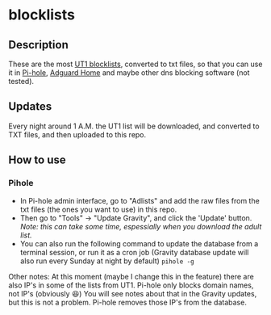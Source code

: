 # blocklists

## Description
These are the most [UT1 blocklists](https://dsi.ut-capitole.fr/blacklists/index_en.php), converted to txt files, so that you can use it in [Pi-hole](https://pi-hole.net/), [Adguard Home](https://adguard.com/en/adguard-home/overview.html) and maybe other dns blocking software (not tested).

## Updates
Every night around 1 A.M. the UT1 list will be downloaded, and converted to TXT files, and then uploaded to this repo.

## How to use
### Pihole
- In Pi-hole admin interface, go to "Adlists" and add the raw files from the txt files (the ones you want to use) in this repo.
- Then go to "Tools" -> "Update Gravity", and click the 'Update' button. *Note: this can take some time, espessially when you download the adult list.*
- You can also run the following command to update the database from a terminal session, or run it as a cron job (Gravity database update will also run every Sunday at night by default)
  `pihole -g`

Other notes:
At this moment (maybe I change this in the feature) there are also IP's in some of the lists from UT1. Pi-hole only blocks domain names, not IP's (obviously :laughing:) You will see notes about that in the Gravity updates, but this is not a problem. Pi-hole removes those IP's from the database. 
